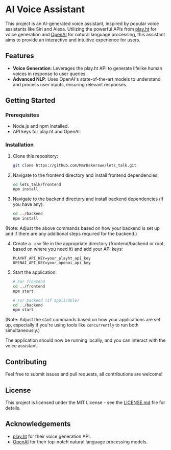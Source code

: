 # AI Voice Assistant

This project is an AI-generated voice assistant, inspired by popular voice assistants like Siri and Alexa. Utilizing the powerful APIs from [play.ht](https://play.ht/) for voice generation and [OpenAI](https://www.openai.com/) for natural language processing, this assistant aims to provide an interactive and intuitive experience for users.

## Features

- **Voice Generation**: Leverages the play.ht API to generate lifelike human voices in response to user queries.
- **Advanced NLP**: Uses OpenAI's state-of-the-art models to understand and process user inputs, ensuring relevant responses.

## Getting Started

### Prerequisites

- Node.js and npm installed.
- API keys for play.ht and OpenAI.

### Installation

1. Clone this repository:
    ```bash
    git clone https://github.com/MarBakerswe/lets_talk.git
    ```

2. Navigate to the frontend directory and install frontend dependencies:
    ```bash
    cd lets_talk/frontend
    npm install
    ```

3. Navigate to the backend directory and install backend dependencies (if you have any):
    ```bash
    cd ../backend
    npm install
    ```

(Note: Adjust the above commands based on how your backend is set up and if there are any additional steps required for the backend.)

4. Create a `.env` file in the appropriate directory (frontend/backend or root, based on where you need it) and add your API keys:
    ```
    PLAYHT_API_KEY=your_playht_api_key
    OPENAI_API_KEY=your_openai_api_key
    ```

5. Start the application:
    ```bash
    # For frontend
    cd ../frontend
    npm start

    # For backend (if applicable)
    cd ../backend
    npm start
    ```

(Note: Adjust the start commands based on how your applications are set up, especially if you're using tools like `concurrently` to run both simultaneously.)

The application should now be running locally, and you can interact with the voice assistant.

## Contributing

Feel free to submit issues and pull requests, all contributions are welcome!

## License

This project is licensed under the MIT License - see the [LICENSE.md](LICENSE.md) file for details.

## Acknowledgements

- [play.ht](https://play.ht/) for their voice generation API.
- [OpenAI](https://www.openai.com/) for their top-notch natural language processing models.
